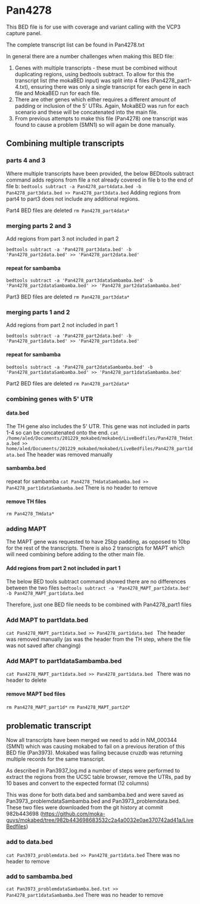 # Pan4278
This BED file is for use with coverage and variant calling with the VCP3 capture panel.

The complete transcript list can be found in Pan4278.txt

In general there are a number challenges when making this BED file:
1. Genes with multiple transcripts - these must be combined without duplicating regions, using bedtools subtract. To allow for this the transcript list (the mokaBED input) was split into 4 files (Pan4278_part1-4.txt), ensuring there was only a single transcript for each gene in each file and MokaBED run for each file.
2. There are other genes which either requires a different amount of padding or inclusion of the 5' UTRs. Again, MokaBED was run for each scenario and these will be concatenated into the main file.
3. From previous attempts to make this file (Pan4278) one transcript was found to cause a problem (SMN1) so will again be done manually.

## Combining multiple transcripts
### parts 4 and 3
Where multiple transcripts have been provided, the below BEDtools subtract command adds regions from file a not already covered in file b to the end of file b:
`bedtools subtract -a Pan4278_part4data.bed -b Pan4278_part3data.bed >> Pan4278_part3data.bed`
Adding regions from part4 to part3 does not include any additional regions.

Part4 BED files are deleted
`rm Pan4278_part4data*`

### merging parts 2 and 3
Add regions from part 3 not included in part 2

`bedtools subtract -a 'Pan4278_part3data.bed' -b 'Pan4278_part2data.bed' >> 'Pan4278_part2data.bed'`

#### repeat for sambamba
`bedtools subtract -a 'Pan4278_part3dataSambamba.bed' -b 'Pan4278_part2dataSambamba.bed' >> 'Pan4278_part2dataSambamba.bed'`

Part3 BED files are deleted
`rm Pan4278_part3data*`

### merging parts 1 and 2
Add regions from part 2 not included in part 1

`bedtools subtract -a 'Pan4278_part2data.bed' -b 'Pan4278_part1data.bed' >> 'Pan4278_part1data.bed'`

#### repeat for sambamba
`bedtools subtract -a 'Pan4278_part2dataSambamba.bed' -b 'Pan4278_part1dataSambamba.bed' >> 'Pan4278_part1dataSambamba.bed'`

Part2 BED files are deleted
`rm Pan4278_part2data*`

### combining genes with 5' UTR
#### data.bed
The TH gene also includes the 5' UTR. This gene was not included in parts 1-4 so can be concatenated onto the end.
`cat /home/aled/Documents/201229_mokabed/mokabed/LiveBedfiles/Pan4278_THdata.bed >> home/aled/Documents/201229_mokabed/mokabed/LiveBedfiles/Pan4278_part1data.bed`
The header was removed manually
#### sambamba.bed
repeat for sambamba
`cat Pan4278_THdataSambamba.bed >> Pan4278_part1dataSambamba.bed`
There is no header to remove

#### remove TH files
`rm Pan4278_THdata*`

### adding MAPT
The MAPT gene was requested to have 25bp padding, as opposed to 10bp for the rest of the transcripts. There is also 2 transcripts for MAPT which will need combining before adding to the other main file.
#### Add regions from part 2 not included in part 1
The below BED tools subtract command showed there are no differences between the two files
`bedtools subtract -a 'Pan4278_MAPT_part2data.bed' -b Pan4278_MAPT_part1data.bed`

Therefore, just one BED file needs to be combined with Pan4278_part1 files

### Add MAPT to part1data.bed
`cat Pan4278_MAPT_part1data.bed >> Pan4278_part1data.bed `
The header was removed manually (as was the header from the TH step, where the file was not saved after changing)

### Add MAPT to part1dataSambamba.bed
`cat Pan4278_MAPT_part1data.bed >> Pan4278_part1data.bed `
There was no header to delete

#### remove MAPT bed files
`rm Pan4278_MAPT_part1d*`
`rm Pan4278_MAPT_part2d*`

## problematic transcript
Now all transcripts have been merged we need to add in NM_000344 (SMN1) which was causing mokabed to fail on a previous iteration of this BED file (Pan3973).
Mokabed was failing because cruzdb was returning multiple records for the same transcript.

As described in Pan3937_log.md a number of steps were performed to extract the regions from the UCSC table browser, remove the UTRs, pad by 10 bases and convert to the expected format (12 columns)

This was done for both data.bed and sambamba.bed and were saved as Pan3973_problemdataSambamba.bed and Pan3973_problemdata.bed. These two files were downloaded from the git history at commit 982b443698 (https://github.com/moka-guys/mokabed/tree/982b443698683532c2a4a0032e0ae370742ad41a/LiveBedfiles)

### add to data.bed
`cat Pan3973_problemdata.bed >> Pan4278_part1data.bed`
There was no header to remove

### add to sambamba.bed
`cat Pan3973_problemdataSambamba.bed.txt >> Pan4278_part1dataSambamba.bed`
There was no header to remove